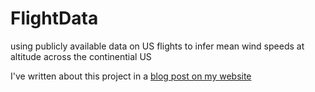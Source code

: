 # FlightData
using publicly available data on US flights to infer mean wind speeds at altitude across the continential US

I've written about this project in a [blog post on my website](http://jrwalsh1.github.io/posts/measuring-wind-speeds-from-flights/ "Wind speeds from flight data")
